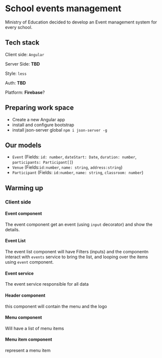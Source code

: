 # School events management

Ministry of Education decided to develop an Event management system for every school.

## Tech stack
Client side: `Angular`

Server Side: **TBD**

Style: `less`

Auth: **TBD**

Platform: **Firebase**?

## Preparing work space
- Create a new Angular app
- install and configure bootstrap
- install json-server global `npm i json-server -g`

## Our models
- `Event` (Fields: `id: number`, `dateStart: Date`, `duration: number`, `participants: Participant[]`)
- `Venue` (Fields:`id:number`, `name: string`, `address:string`)
- `Participant` (Fields: `id:number`, `name: string`, `classroom: number`)

## Warming up
### Client side
#### Event component
The event component get an event (using `input` decorator) and show the details.

#### Event List
The event list component will have Filters (inputs) and the componentn interact with `events` service to bring the list, and looping over the items using `event` component.

#### Event service
The event service responsible for all data

#### Header component
this component will contain the menu and the logo

#### Menu component
Will have a list of menu items 

#### Menu item component
represent a menu item
